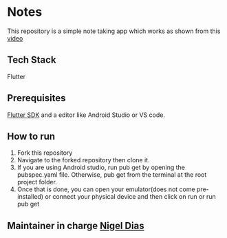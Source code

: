# Notes

This repository is a simple note taking app which works as shown from this [video](https://drive.google.com/file/d/17DlkT_nGWSvbC1_Ct5cnbM6yfGN7MaCo/view)

## Tech Stack

Flutter

## Prerequisites

[Flutter SDK](https://docs.flutter.dev/get-started/install) and a editor like Android Studio or VS code.

## How to run

1. Fork this repository
2. Navigate to the forked repository then clone it.
3. If you are using Android studio, run pub get by opening the pubspec.yaml file. Otherwise, pub get from the terminal at the root project folder.
4. Once that is done, you can open your emulator(does not come pre-installed) or connect your physical device and then click on run or run pub get

## Maintainer in charge [Nigel Dias](https://github.com/nigeldias27)
